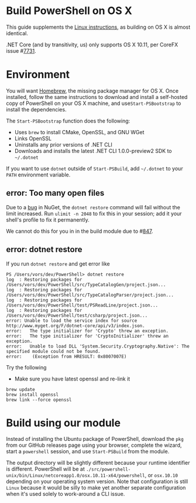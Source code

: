 Build PowerShell on OS X
========================

This guide supplements the [Linux instructions](./linux.md), as
building on OS X is almost identical.

.NET Core (and by transitivity, us) only supports OS X 10.11, per
CoreFX issue #[7731][].

[7731]: https://github.com/dotnet/corefx/issues/7731

Environment
===========

You will want [Homebrew](http://brew.sh/), the missing package manager for OS X.
Once installed, follow the same instructions to download and
install a self-hosted copy of PowerShell on your OS X machine,
and use`Start-PSBootstrap` to install the dependencies.

The `Start-PSBootstrap` function does the following:

- Uses `brew` to install CMake, OpenSSL, and GNU WGet
- Links OpenSSL
- Uninstalls any prior versions of .NET CLI
- Downloads and installs the latest .NET CLI 1.0.0-preview2 SDK to `~/.dotnet`

If you want to use `dotnet` outside of `Start-PSBuild`,
add `~/.dotnet` to your `PATH` environment variable.

error: Too many open files
--------------------------

Due to a [bug][809] in NuGet, the `dotnet restore` command will fail without the limit increased.
Run `ulimit -n 2048` to fix this in your session;
add it your shell's profile to fix it permanently.

We cannot do this for you in in the build module due to #[847][].

[809]: https://github.com/dotnet/cli/issues/809
[847]: https://github.com/PowerShell/PowerShell/issues/847

error: dotnet restore
-------------------------

If you run `dotnet restore` and get error like

```
PS /Users/vors/dev/PowerShell> dotnet restore                                                                                         
log  : Restoring packages for /Users/vors/dev/PowerShell/src/TypeCatalogGen/project.json...
log  : Restoring packages for /Users/vors/dev/PowerShell/src/TypeCatalogParser/project.json...
log  : Restoring packages for /Users/vors/dev/PowerShell/test/PSReadLine/project.json...
log  : Restoring packages for /Users/vors/dev/PowerShell/test/csharp/project.json...
error: Unable to load the service index for source http://www.myget.org/F/dotnet-core/api/v3/index.json.
error:   The type initializer for 'Crypto' threw an exception.
error:   The type initializer for 'CryptoInitializer' threw an exception.
error:   Unable to load DLL 'System.Security.Cryptography.Native': The specified module could not be found.
error:    (Exception from HRESULT: 0x8007007E)

```

Try the following

* Make sure you have latest openssl and re-link it

```
brew update
brew install openssl
brew link --force openssl
```

Build using our module
======================

Instead of installing the Ubuntu package of PowerShell,
download the `pkg` from our GitHub releases page using your browser, complete the wizard,
start a `powershell` session, and use `Start-PSBuild` from the module.

The output directory will be slightly different because your runtime identifier is different.
PowerShell will be at `./src/powershell-unix/bin/Linux/netcoreapp1.0/osx.10.11-x64/powershell`,
or `osx.10.10` depending on your operating system version.
Note that configuration is still `Linux` because it would be silly to make yet another separate configuration when it's used solely to work-around a CLI issue.
